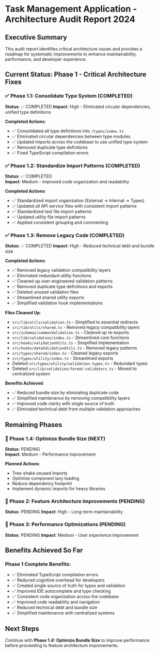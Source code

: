 
# Task Management Application - Architecture Audit Report 2024

## Executive Summary

This audit report identifies critical architecture issues and provides a roadmap for systematic improvements to enhance maintainability, performance, and developer experience.

## Current Status: Phase 1 - Critical Architecture Fixes

### ✅ Phase 1.1: Consolidate Type System (COMPLETED)
**Status**: ✅ COMPLETED
**Impact**: High - Eliminated circular dependencies, unified type definitions

**Completed Actions**:
- ✅ Consolidated all type definitions into `/types/index.ts`
- ✅ Eliminated circular dependencies between type modules
- ✅ Updated imports across the codebase to use unified type system
- ✅ Removed duplicate type definitions
- ✅ Fixed TypeScript compilation errors

### ✅ Phase 1.2: Standardize Import Patterns (COMPLETED)
**Status**: ✅ COMPLETED  
**Impact**: Medium - Improved code organization and readability

**Completed Actions**:
- ✅ Standardized import organization (External → Internal → Types)
- ✅ Updated all API service files with consistent import patterns
- ✅ Standardized test file import patterns
- ✅ Updated utility file import patterns
- ✅ Applied consistent grouping and commenting

### ✅ Phase 1.3: Remove Legacy Code (COMPLETED)
**Status**: ✅ COMPLETED
**Impact**: High - Reduced technical debt and bundle size

**Completed Actions**:
- ✅ Removed legacy validation compatibility layers
- ✅ Eliminated redundant utility functions
- ✅ Cleaned up over-engineered validation patterns
- ✅ Removed duplicate type definitions and exports
- ✅ Deleted unused validation files
- ✅ Streamlined shared utility exports
- ✅ Simplified validation hook implementations

**Files Cleaned Up**:
- `src/lib/utils/validation.ts` - Simplified to essential redirects
- `src/lib/utils/shared.ts` - Removed legacy compatibility layers
- `src/schemas/commonValidation.ts` - Cleaned up re-exports
- `src/lib/validation/index.ts` - Streamlined core functions
- `src/hooks/validationUtils.ts` - Simplified implementation
- `src/hooks/dataValidationUtils.ts` - Removed legacy patterns
- `src/types/shared/index.ts` - Cleaned legacy exports
- `src/types/utility/index.ts` - Streamlined exports
- Deleted `src/types/utility/validation.types.ts` - Redundant types
- Deleted `src/lib/validation/format-validators.ts` - Moved to centralized system

**Benefits Achieved**:
- ✅ Reduced bundle size by eliminating duplicate code
- ✅ Simplified maintenance by removing compatibility layers
- ✅ Improved code clarity with single source of truth
- ✅ Eliminated technical debt from multiple validation approaches

## Remaining Phases

### 🔄 Phase 1.4: Optimize Bundle Size (NEXT)
**Status**: PENDING  
**Impact**: Medium - Performance improvement

**Planned Actions**:
- Tree-shake unused imports
- Optimize component lazy loading
- Reduce dependency footprint
- Implement dynamic imports for heavy libraries

### 🔄 Phase 2: Feature Architecture Improvements (PENDING)
**Status**: PENDING
**Impact**: High - Long-term maintainability

### 🔄 Phase 3: Performance Optimizations (PENDING)
**Status**: PENDING
**Impact**: Medium - User experience improvement

## Benefits Achieved So Far

### Phase 1 Complete Benefits:
- ✅ Eliminated TypeScript compilation errors
- ✅ Reduced cognitive overhead for developers
- ✅ Created single source of truth for types and validation
- ✅ Improved IDE autocomplete and type checking
- ✅ Consistent code organization across the codebase
- ✅ Improved code readability and navigation
- ✅ Reduced technical debt and bundle size
- ✅ Simplified maintenance with centralized systems

## Next Steps

Continue with **Phase 1.4: Optimize Bundle Size** to improve performance before proceeding to feature architecture improvements.
